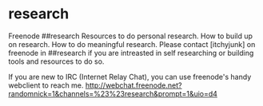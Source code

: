 # research
Freenode ##research
Resources to do personal research. How to build up on research. How to do meaningful research.
Please contact [itchyjunk] on freenode in ##research if you are intreasted in self researching or building tools and resources to do so.

If you are new to IRC (Internet Relay Chat), you can use freenode's handy webclient to reach me.
http://webchat.freenode.net?randomnick=1&channels=%23%23research&prompt=1&uio=d4
